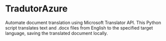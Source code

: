 # TradutorAzure
Automate document translation using Microsoft Translator API. This Python script translates text and .docx files from English to the specified target language, saving the translated document locally.
